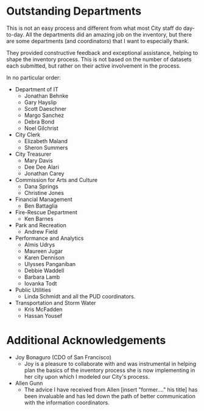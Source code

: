 # Outstanding Departments
This is not an easy process and different from what most City staff do day-to-day.  All the departments did an amazing job on the inventory, but there are some departments (and coordinators) that I want to especially thank.  

They provided constructive feedback and exceptional assistance, helping to shape the inventory process. This is not based on the number of datasets each submitted, but rather on their active involvement in the process.

In no particular order:

* Department of IT
    - Jonathan Behnke
    - Gary Hayslip
    - Scott Daeschner
    - Margo Sanchez
    - Debra Bond
    - Noel Gilchrist
* City Clerk
    - Elizabeth Maland
    - Sheron Summers
* City Treasurer
    - Mary Davis
    - Dee Dee Alari
    - Jonathan Carey
* Commission for Arts and Culture
    - Dana Springs
    - Christine Jones
* Financial Management
    - Ben Battaglia
* Fire-Rescue Department
    - Ken Barnes
* Park and Recreation
    - Andrew Field
* Performance and Analytics
    - Almis Udrys
    - Maureen Jugar
    - Karen Dennison
    - Ulysses Panganiban
    - Debbie Waddell
    - Barbara Lamb
    - Iovanka Todt
* Public Utilities
    - Linda Schmidt and all the PUD coordinators.
* Transportation and Storm Water
    - Kris McFadden
    - Hassan Yousef

# Additional Acknowledgements
* Joy Bonaguro (CDO of San Francisco)
    - Joy is a pleasure to collaborate with and was instrumental in helping plan the basics of the inventory process she is now implementing in her city upon which I modeled our City's process. 
* Allen Gunn 
    - The advice I have received from Allen [insert "former...." his title] has been invaluable and has led down the path of better communication with the information coordinators.


